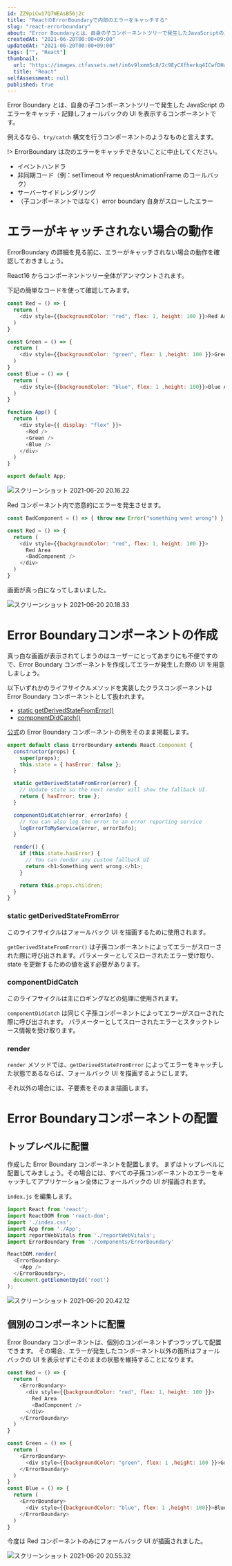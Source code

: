 ```yaml
---
id: ZZ9piCw17Q7WEAsB56j2c
title: "ReactのErrorBoundaryで内部のエラーをキャッチする"
slug: "react-errorboundary"
about: "Error Boundaryとは、自身の子コンポーネントツリーで発生したJavaScriptのエラーをキャッチ・記録しフォールバックのUIを表示するコンポーネントです。  例えるなら、`try/catch`構文を行うコンポーネントのようなものと言えます。"
createdAt: "2021-06-20T00:00+09:00"
updatedAt: "2021-06-20T00:00+09:00"
tags: ["", "React"]
thumbnail:
  url: "https://images.ctfassets.net/in6v9lxmm5c8/2c9EyCXfherkq4ICwfDHaM/13bcad3dd62573b050eb8ad25dce4275/1200px-React-icon.svg.png"
  title: "React"
selfAssessment: null
published: true
---
```

Error Boundary とは、自身の子コンポーネントツリーで発生した JavaScript のエラーをキャッチ・記録しフォールバックの UI を表示するコンポーネントです。

例えるなら、`try/catch` 構文を行うコンポーネントのようなものと言えます。

!> ErrorBoundary は次のエラーをキャッチできないことに中止してください。

- イベントハンドラ
- 非同期コード（例：setTimeout や requestAnimationFrame のコールバック）
- サーバーサイドレンダリング
- （子コンポーネントではなく）error boundary 自身がスローしたエラー

# エラーがキャッチされない場合の動作

ErrorBoundary の詳細を見る前に、エラーがキャッチされない場合の動作を確認しておきましょう。

React16 からコンポーネントツリー全体がアンマウントされます。

下記の簡単なコードを使って確認してみます。

```js
const Red = () => {
  return (
    <div style={{backgroundColor: "red", flex: 1, height: 100 }}>Red Area</div>
  )
}

const Green = () => {
  return (
    <div style={{backgroundColor: "green", flex: 1 ,height: 100 }}>Green Area</div>
  )
}
const Blue = () => {
  return (
    <div style={{backgroundColor: "blue", flex: 1 ,height: 100}}>Blue Area</div>
  )
}

function App() {
  return (
    <div style={{ display: "flex" }}>
      <Red />
      <Green />
      <Blue />
    </div>
  )
}

export default App;
```

![スクリーンショット 2021-06-20 20.16.22](//images.ctfassets.net/in6v9lxmm5c8/3xZO0rROt5FoBQaKuZ95Vq/8b39663c9543ec4631c8a60fc1416027/____________________________2021-06-20_20.16.22.png)

Red コンポーネント内で恣意的にエラーを発生させます。

```js
const BadComponent = () => { throw new Error("something went wrong") }

const Red = () => {
  return (
    <div style={{backgroundColor: "red", flex: 1, height: 100 }}>
      Red Area
      <BadComponent />
    </div>
  )
}
```

画面が真っ白になってしまいました。

![スクリーンショット 2021-06-20 20.18.33](//images.ctfassets.net/in6v9lxmm5c8/7KMu0PTYqAYx31ijHdGU1x/40fe7eba795371ff3d41e3578b8f2939/____________________________2021-06-20_20.18.33.png)

# Error Boundaryコンポーネントの作成

真っ白な画面が表示されてしまうのはユーザーにとってあまりにも不便ですので、Error Boundary コンポーネントを作成してエラーが発生した際の UI を用意しましょう。

以下いずれかのライフサイクルメソッドを実装したクラスコンポーネントは Error Boundary コンポーネントとして扱われます。

- [static getDerivedStateFromError()](https://ja.reactjs.org/docs/react-component.html#static-getderivedstatefromerror)
- [componentDidCatch()]()

[公式](https://ja.reactjs.org/docs/error-boundaries.html)の Error Boundary コンポーネントの例をそのまま掲載します。

```js
export default class ErrorBoundary extends React.Component {
  constructor(props) {
    super(props);
    this.state = { hasError: false };
  }

  static getDerivedStateFromError(error) {
    // Update state so the next render will show the fallback UI.
    return { hasError: true };
  }

  componentDidCatch(error, errorInfo) {
    // You can also log the error to an error reporting service
    logErrorToMyService(error, errorInfo);
  }

  render() {
    if (this.state.hasError) {
      // You can render any custom fallback UI
      return <h1>Something went wrong.</h1>;
    }

    return this.props.children; 
  }
}
```

### static getDerivedStateFromError

このライフサイクルはフォールバック UI を描画するために使用されます。

`getDerivedStateFromError()` は子孫コンポーネントによってエラーがスローされた際に呼び出されます。パラメーターとしてスローされたエラー受け取り、state を更新するための値を返す必要があります。

### componentDidCatch

このライフサイクルは主にロギングなどの処理に使用されます。

`componentDidCatch` は同じく子孫コンポーネントによってエラーがスローされた際に呼び出されます。
パラメーターとしてスローされたエラーとスタックトレース情報を受け取ります。

### render

`render` メソッドでは、`getDerivedStateFromError` によってエラーをキャッチした状態であるならば、フォールバック UI を描画するようにします。

それ以外の場合には、子要素をそのまま描画します。

# Error Boundaryコンポーネントの配置

## トップレベルに配置

作成した Error Boundary コンポーネントを配置します。
まずはトップレベルに配置してみましょう。その場合には、すべての子孫コンポーネントのエラーをキャッチしてアプリケーション全体にフォールバックの UI が描画されます。

`index.js` を編集します。

```js
import React from 'react';
import ReactDOM from 'react-dom';
import './index.css';
import App from './App';
import reportWebVitals from './reportWebVitals';
import ErrorBoundary from './components/ErrorBoundary'

ReactDOM.render(
  <ErrorBoundary>
    <App />
  </ErrorBoundary>,
  document.getElementById('root')
);
```

![スクリーンショット 2021-06-20 20.42.12](//images.ctfassets.net/in6v9lxmm5c8/3v1skEolrl9gqA4XWlz6i/0071f510c5c68a6e557cdda77a7dfa82/____________________________2021-06-20_20.42.12.png)

## 個別のコンポーネントに配置

Error Boundary コンポーネントは、個別のコンポーネントずつラップして配置できます。
その場合、エラーが発生したコンポーネント以外の箇所はフォールバックの UI を表示せずにそのままの状態を維持することになります。

```js
const Red = () => {
  return (
    <ErrorBoundary>
      <div style={{backgroundColor: "red", flex: 1, height: 100 }}>
        Red Area
        <BadComponent />
      </div>
    </ErrorBoundary>
  )
}

const Green = () => {
  return (
    <ErrorBoundary>
      <div style={{backgroundColor: "green", flex: 1 ,height: 100 }}>Green Area</div>
    </ErrorBoundary>
  )
}
const Blue = () => {
  return (
    <ErrorBoundary>
      <div style={{backgroundColor: "blue", flex: 1 ,height: 100}}>Blue Area</div>
    </ErrorBoundary>
  )
}
```

今度は Red コンポーネントのみにフォールバック UI が描画されました。

![スクリーンショット 2021-06-20 20.55.32](//images.ctfassets.net/in6v9lxmm5c8/6CMIDmoRcH0sVLiL4zqAsE/e66656278e0f042fd86aa3ecf6f15149/____________________________2021-06-20_20.55.32.png)
